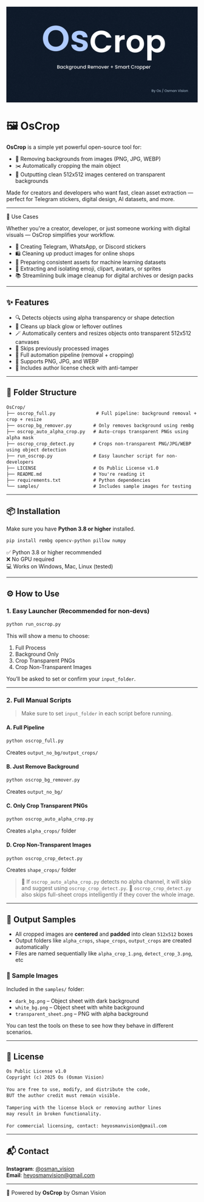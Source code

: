 [![OsCrop banner](https://github.com/osmanvision/OsCrop/blob/main/oscrop_banner.png)](https://github.com/osmanvision/OsCrop)

# 🖼️ OsCrop

**OsCrop** is a simple yet powerful open-source tool for:

- 🧼 Removing backgrounds from images (PNG, JPG, WEBP)
- ✂️ Automatically cropping the main object
- 🎯 Outputting clean 512x512 images centered on transparent backgrounds

Made for creators and developers who want fast, clean asset extraction — perfect for Telegram stickers, digital design, AI datasets, and more.

---

📸 Use Cases

Whether you're a creator, developer, or just someone working with digital visuals — OsCrop simplifies your workflow.

- 🧩 Creating Telegram, WhatsApp, or Discord stickers
- 🛍️ Cleaning up product images for online shops
- 🧠 Preparing consistent assets for machine learning datasets
- 🎨 Extracting and isolating emoji, clipart, avatars, or sprites
- 📚 Streamlining bulk image cleanup for digital archives or design packs

---

## ✨ Features

- 🔍 Detects objects using alpha transparency or shape detection
- 🧼 Cleans up black glow or leftover outlines
- 🪄 Automatically centers and resizes objects onto transparent 512x512 canvases
- 🧠 Skips previously processed images
- 🔁 Full automation pipeline (removal + cropping)
- 🧰 Supports PNG, JPG, and WEBP
- 🔐 Includes author license check with anti-tamper

---

## 📁 Folder Structure

```
OsCrop/
├── oscrop_full.py               # Full pipeline: background removal + crop + resize
├── oscrop_bg_remover.py        # Only removes background using rembg
├── oscrop_auto_alpha_crop.py   # Auto-crops transparent PNGs using alpha mask
├── oscrop_crop_detect.py       # Crops non-transparent PNG/JPG/WEBP using object detection
├── run_oscrop.py               # Easy launcher script for non-developers
├── LICENSE                     # Os Public License v1.0
├── README.md                   # You're reading it
├── requirements.txt            # Python dependencies
└── samples/                    # Includes sample images for testing
```

---

## 📦 Installation

Make sure you have **Python 3.8 or higher** installed.

```bash
pip install rembg opencv-python pillow numpy
```

✅ Python 3.8 or higher recommended\
❌ No GPU required\
💻 Works on Windows, Mac, Linux (tested)

---

## ⚙️ How to Use

### 1. Easy Launcher (Recommended for non-devs)

```bash
python run_oscrop.py
```
This will show a menu to choose:
1. Full Process
2. Background Only
3. Crop Transparent PNGs
4. Crop Non-Transparent Images

You’ll be asked to set or confirm your `input_folder`.

---

### 2. Full Manual Scripts

> Make sure to set `input_folder` in each script before running.

#### A. Full Pipeline
```bash
python oscrop_full.py
```
Creates `output_no_bg/output_crops/`

#### B. Just Remove Background
```bash
python oscrop_bg_remover.py
```
Creates `output_no_bg/`

#### C. Only Crop Transparent PNGs
```bash
python oscrop_auto_alpha_crop.py
```
Creates `alpha_crops/` folder

#### D. Crop Non-Transparent Images
```bash
python oscrop_crop_detect.py
```
Creates `shape_crops/` folder

> 🔄 If `oscrop_auto_alpha_crop.py` detects no alpha channel, it will skip and suggest using `oscrop_crop_detect.py`.
> 🧠 `oscrop_crop_detect.py` also skips full-sheet crops intelligently if they cover the whole image.

---

## 🧪 Output Samples

- All cropped images are **centered** and **padded** into clean `512x512` boxes
- Output folders like `alpha_crops`, `shape_crops`, `output_crops` are created automatically
- Files are named sequentially like `alpha_crop_1.png`, `detect_crop_3.png`, etc

### 📂 Sample Images
Included in the `samples/` folder:
- `dark_bg.png` – Object sheet with dark background
- `white_bg.png` – Object sheet with white background
- `transparent_sheet.png` – PNG with alpha background

You can test the tools on these to see how they behave in different scenarios.

---

## 📄 License

```
Os Public License v1.0
Copyright (c) 2025 Os (Osman Vision)

You are free to use, modify, and distribute the code,
BUT the author credit must remain visible.

Tampering with the license block or removing author lines
may result in broken functionality.

For commercial licensing, contact: heyosmanvision@gmail.com
```

---

## 📬 Contact

**Instagram**: [@osman\_vision](https://www.instagram.com/osman_vision)\
**Email**: [heyosmanvision@gmail.com](mailto:heyosmanvision@gmail.com)

---

🔧 Powered by **OsCrop** by Osman Vision

